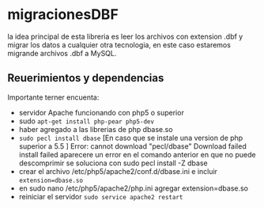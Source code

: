 # migracionesDBF
la idea principal de esta libreria es leer los archivos con extension .dbf y migrar los datos a cualquier otra tecnologia, en este caso estaremos migrande archivos .dbf a MySQL.

## Reuerimientos y dependencias
Importante terner encuenta:
* servidor Apache funcionando con php5 o superior
* sudo `apt-get install php-pear php5-dev`
* haber agregado a las librerias de php dbase.so
* `sudo pecl install dbase`
[En caso que se instale una version de php superior a 5.5 ] 
Error: cannot download "pecl/dbase"
Download failed
install failed
aparecere un error en el comando anterior en que no puede descomprimir
se soluciona con sudo pecl install -Z dbase
* crear el archivo /etc/php5/apache2/conf.d/dbase.ini
	e incluir `extension=dbase.so`
* en sudo nano /etc/php5/apache2/php.ini agregar extension=dbase.so
* reiniciar el servidor `sudo service apache2 restart`
